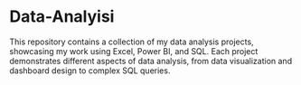 # Data-Analyisi
This repository contains a collection of my data analysis projects, showcasing my work using Excel, Power BI, and SQL. Each project demonstrates different aspects of data analysis, from data visualization and dashboard design to complex SQL queries.
